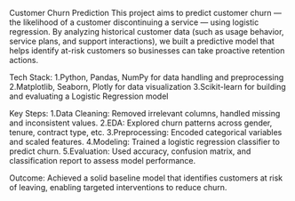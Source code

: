   Customer Churn Prediction
This project aims to predict customer churn — the likelihood of a customer discontinuing a service — using logistic regression. By analyzing historical customer data (such as usage behavior, service plans, and support interactions), we built a predictive model that helps identify at-risk customers so businesses can take proactive retention actions.

 Tech Stack:
1.Python, Pandas, NumPy for data handling and preprocessing
2.Matplotlib, Seaborn, Plotly for data visualization
3.Scikit-learn for building and evaluating a Logistic Regression model

 Key Steps:
1.Data Cleaning: Removed irrelevant columns, handled missing and inconsistent values.
2.EDA: Explored churn patterns across gender, tenure, contract type, etc.
3.Preprocessing: Encoded categorical variables and scaled features.
4.Modeling: Trained a logistic regression classifier to predict churn.
5.Evaluation: Used accuracy, confusion matrix, and classification report to assess model performance.

 Outcome:
Achieved a solid baseline model that identifies customers at risk of leaving, enabling targeted interventions to reduce churn.


